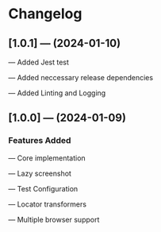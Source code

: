# Changelog

## [1.0.1] — (2024-01-10)

— Added Jest test

— Added neccessary release dependencies

— Added Linting and Logging


## [1.0.0] — (2024-01-09)

### Features Added

— Core implementation

— Lazy screenshot

— Test Configuration

— Locator transformers

— Multiple browser support